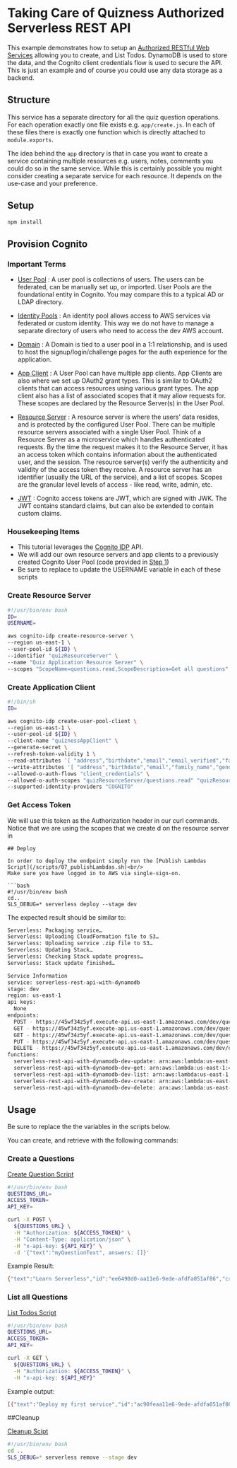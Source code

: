 
# Taking Care of Quizness Authorized Serverless REST API

This example demonstrates how to setup an [Authorized RESTful Web Services](https://en.wikipedia.org/wiki/Representational_state_transfer#Applied_to_web_services) allowing you to create, and List Todos. DynamoDB is used to store the data, and the Cognito client credentials flow is used to secure the API. This is just an example and of course you could use any data storage as a backend.

## Structure

This service has a separate directory for all the quiz question operations. For each operation exactly one file exists e.g. `app/create.js`. In each of these files there is exactly one function which is directly attached to `module.exports`.

The idea behind the `app` directory is that in case you want to create a service containing multiple resources e.g. users, notes, comments you could do so in the same service. While this is certainly possible you might consider creating a separate service for each resource. It depends on the use-case and your preference.

## Setup

```bash
npm install
```

## Provision Cognito
### Important Terms
* [User Pool](https://docs.aws.amazon.com/cognito/latest/developerguide/cognito-user-identity-pools.html) : A user pool is collections of users. The users can be federated, can be manually set up, or imported. User Pools are the foundational entity in Cognito. You may compare this to a typical AD or LDAP directory.

* [Identity Pools](https://docs.aws.amazon.com/cognito/latest/developerguide/cognito-identity.html) : An identity pool allows access to AWS services via federated or custom identity. This way we do not have to manage a separate directory of users who need to access the dev AWS account.

* [Domain](https://docs.aws.amazon.com/cognito/latest/developerguide/cognito-user-pools-assign-domain.html) : A Domain is tied to a user pool in a 1:1 relationship, and is used to host the signup/login/challenge pages for the auth experience for the application.

* [App Client](https://docs.aws.amazon.com/cognito/latest/developerguide/user-pool-settings-client-apps.html) : A User Pool can have multiple app clients. App Clients are also where we set up OAuth2 grant types. This is similar to OAuth2 clients that can access resources using various grant types. The app client also has a list of associated scopes that it may allow requests for. These scopes are declared by the Resource Server(s) in the User Pool.

* [Resource Server](https://docs.aws.amazon.com/cognito/latest/developerguide/cognito-user-pools-resource-servers.html) : A resource server is where the users’ data resides, and is protected by the configured User Pool. There can be multiple resource servers associated with a single User Pool. Think of a Resource Server as a microservice which handles authenticated requests. By the time the request makes it to the Resource Server, it has an access token which contains information about the authenticated user, and the session. The resource server(s) verify the authenticity and validity of the access token they receive. A resource server has an identifier (usually the URL of the service), and a list of scopes. Scopes are the granular level levels of access - like read, write, admin, etc.

* [JWT](https://jwt.io/) : Cognito access tokens are JWT, which are signed with JWK. The JWT contains standard claims, but can also be extended to contain custom claims.

### Housekeeping Items
* This tutorial leverages the [Cognito IDP](https://docs.aws.amazon.com/cli/latest/reference/cognito-idp/index.html) API. <br/>
* We will add our own resource servers and app clients to a previously created Cognito User Pool (code provided in [Step 1](/scripts/01_createUserPool.sh)) 
* Be sure to replace to update the USERNAME variable in each of these scripts

### Create Resource Server
```bash
#!/usr/bin/env bash
ID=
USERNAME=

aws cognito-idp create-resource-server \
--region us-east-1 \
--user-pool-id ${ID} \
--identifier "quizResourceServer" \
--name "Quiz Application Resource Server" \
--scopes "ScopeName=questions.read,ScopeDescription=Get all questions" "ScopeName=questions.write,ScopeDescription=Create question"
```

### Create Application Client

```bash
#!/bin/sh
ID=

aws cognito-idp create-user-pool-client \
--region us-east-1 \
--user-pool-id ${ID} \
--client-name "quiznessAppClient" \
--generate-secret \
--refresh-token-validity 1 \
--read-attributes '[ "address","birthdate","email","email_verified","family_name","gender","given_name","locale","middle_name","name","nickname","phone_number","phone_number_verified","picture","preferred_username","profile","updated_at","website","zoneinfo"]' \
--write-attributes '[ "address","birthdate","email","family_name","gender","given_name","locale","middle_name","name","nickname","phone_number","picture","preferred_username","profile","updated_at","website","zoneinfo"]' \
--allowed-o-auth-flows "client_credentials" \
--allowed-o-auth-scopes "quizResourceServer/questions.read" "quizResourceServer/questions.write" \
--supported-identity-providers "COGNITO"

```


### Get Access Token
We will use this token as the Authorization header in our curl commands.<br/>
Notice that we are using the scopes that we create d on the resource server in <br/>


```
## Deploy

In order to deploy the endpoint simply run the [Publish Lambdas Script](/scripts/07_publishLambdas.sh)<br/>
Make sure you have logged in to AWS via single-sign-on.

```bash
#!/usr/bin/env bash
cd..
SLS_DEBUG=* serverless deploy --stage dev
```

The expected result should be similar to:

```bash
Serverless: Packaging service…
Serverless: Uploading CloudFormation file to S3…
Serverless: Uploading service .zip file to S3…
Serverless: Updating Stack…
Serverless: Checking Stack update progress…
Serverless: Stack update finished…

Service Information
service: serverless-rest-api-with-dynamodb
stage: dev
region: us-east-1
api keys:
  None
endpoints:
  POST - https://45wf34z5yf.execute-api.us-east-1.amazonaws.com/dev/questions
  GET - https://45wf34z5yf.execute-api.us-east-1.amazonaws.com/dev/questions
  GET - https://45wf34z5yf.execute-api.us-east-1.amazonaws.com/dev/questions/{id}
  PUT - https://45wf34z5yf.execute-api.us-east-1.amazonaws.com/dev/questions/{id}
  DELETE - https://45wf34z5yf.execute-api.us-east-1.amazonaws.com/dev/questions/{id}
functions:
  serverless-rest-api-with-dynamodb-dev-update: arn:aws:lambda:us-east-1:488110005556:function:serverless-rest-api-with-dynamodb-dev-update
  serverless-rest-api-with-dynamodb-dev-get: arn:aws:lambda:us-east-1:488110005556:function:serverless-rest-api-with-dynamodb-dev-get
  serverless-rest-api-with-dynamodb-dev-list: arn:aws:lambda:us-east-1:488110005556:function:serverless-rest-api-with-dynamodb-dev-list
  serverless-rest-api-with-dynamodb-dev-create: arn:aws:lambda:us-east-1:488110005556:function:serverless-rest-api-with-dynamodb-dev-create
  serverless-rest-api-with-dynamodb-dev-delete: arn:aws:lambda:us-east-1:488110005556:function:serverless-rest-api-with-dynamodb-dev-delete
```

## Usage
Be sure to replace the the variables in the scripts below. <br/>

You can create, and retrieve with the following commands:

### Create a Questions

[Create Question Script](/scripts/06_createQuestions.sh)<br/>


```bash
#!/usr/bin/env bash
QUESTIONS_URL=
ACCESS_TOKEN=
API_KEY=

curl -X POST \
  ${QUESTIONS_URL} \
  -H "Authorization: ${ACCESS_TOKEN}" \
  -H "Content-Type: application/json" \
  -H "x-api-key: ${API_KEY}" \
  -d '{"text":"myQuestionText", answers: []}'
```

Example Result:
```bash
{"text":"Learn Serverless","id":"ee6490d0-aa11e6-9ede-afdfa051af86","createdAt":1479138570824,"checked":false,"updatedAt":1479138570824}%
```

### List all Questions

[List Todos Script](/scripts/07_listQuestions.sh)<br/>

```bash
#!/usr/bin/env bash
QUESTIONS_URL=
ACCESS_TOKEN=
API_KEY=

curl -X GET \
  ${QUESTIONS_URL} \
  -H "Authorization: ${ACCESS_TOKEN}" \
  -H "x-api-key: ${API_KEY}" 
  ```

Example output:
```bash
[{"text":"Deploy my first service","id":"ac90feaa11e6-9ede-afdfa051af86","checked":true,"updatedAt":1479139961304},{"text":"Learn Serverless","id":"206793aa11e6-9ede-afdfa051af86","createdAt":1479139943241,"checked":false,"updatedAt":1479139943241}]%
```

##Cleanup

[Cleanup Scipt](/scripts/10_removeLambdas.sh)<br/>

```bash
#!/usr/bin/env bash
cd ..
SLS_DEBUG=* serverless remove --stage dev
```






